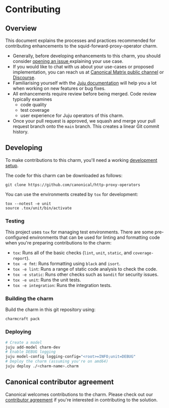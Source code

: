 <!-- Remember to update this file for your charm -- replace <charm-name> with the appropriate name. -->

# Contributing

## Overview

This document explains the processes and practices recommended for contributing enhancements to the squid-forward-proxy-operator charm.

- Generally, before developing enhancements to this charm, you should consider [opening an issue
  ](https://github.com/canonical/http-proxy-operators/issues) explaining your use case.
- If you would like to chat with us about your use-cases or proposed implementation, you can reach
  us at [Canonical Matrix public channel](https://matrix.to/#/#charmhub-charmdev:ubuntu.com)
  or [Discourse](https://discourse.charmhub.io/).
- Familiarising yourself with the [Juju documentation](https://documentation.ubuntu.com/juju/3.6/)
  will help you a lot when working on new features or bug fixes.
- All enhancements require review before being merged. Code review typically examines
  - code quality
  - test coverage
  - user experience for Juju operators of this charm.
- Once your pull request is approved, we squash and merge your pull request branch onto the 
  `main` branch. This creates a linear Git commit history.

## Developing

To make contributions to this charm, you'll need a working [development setup](https://documentation.ubuntu.com/juju/3.6/howto/manage-your-juju-deployment/set-up-your-juju-deployment-local-testing-and-development/).

The code for this charm can be downloaded as follows:

```
git clone https://github.com/canonical/http-proxy-operators
```

You can use the environments created by `tox` for development:

```shell
tox --notest -e unit
source .tox/unit/bin/activate
```

<!-- TODO: Check whether these instructions are more appropriate:
You can create an environment for development with `tox`:

```shell
tox devenv -e integration
source venv/bin/activate
```
-->

### Testing

This project uses `tox` for managing test environments. There are some pre-configured environments
that can be used for linting and formatting code when you're preparing contributions to the charm:

* `tox`: Runs all of the basic checks (`lint`, `unit`, `static`, and `coverage-report`).
* `tox -e fmt`: Runs formatting using `black` and `isort`.
* `tox -e lint`: Runs a range of static code analysis to check the code.
* `tox -e static`: Runs other checks such as `bandit` for security issues.
* `tox -e unit`: Runs the unit tests.
* `tox -e integration`: Runs the integration tests.

### Building the charm

Build the charm in this git repository using:

```shell
charmcraft pack
```

<!-- TODO: Determine if there is a generic way to write these instructions
For the integration tests (and also to deploy the charm locally), the indico
and indico-nginx images are required in the microk8s registry. To enable it:

    microk8s enable registry

The following commands import the images in the Docker daemon and push them into the registry:

    cd [project_dir]/indico_rock && rockcraft pack rockcraft.yaml
    skopeo --insecure-policy copy oci-archive:indico_1.0_amd64.rock docker-daemon:localhost:32000/indico:latest
    docker push localhost:32000/indico:latest
    cd [project_dir]/nginx_rock && rockcraft pack rockcraft.yaml
    skopeo --insecure-policy copy oci-archive:indico_nginx_1.0_amd64.rock docker-daemon:localhost:32000/indico-nginx:latest
    docker push localhost:32000/indico-nginx:latest
-->

### Deploying

<!-- TODO: Determine if the juju deploy command should be updated -->

```bash
# Create a model
juju add-model charm-dev
# Enable DEBUG logging
juju model-config logging-config="<root>=INFO;unit=DEBUG"
# Deploy the charm (assuming you're on amd64)
juju deploy ./<charm-name>.charm 
```

## Canonical contributor agreement

Canonical welcomes contributions to the <charm-name> charm. Please check out our [contributor agreement](https://canonical.com/legal/contributors) if you're interested in contributing to the solution.
